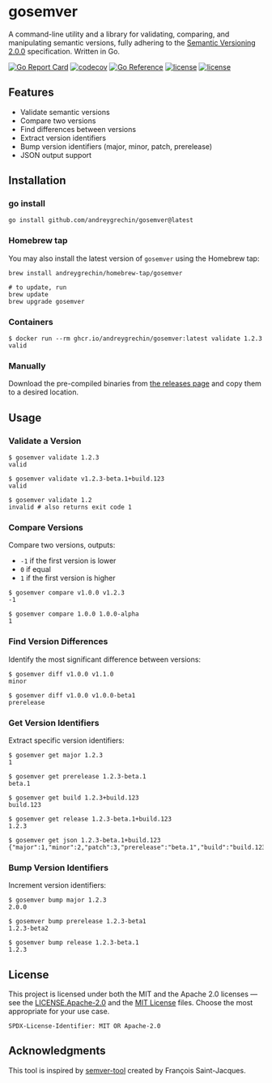 # gosemver

A command-line utility and a library for validating, comparing, and manipulating semantic versions,
fully adhering to the [Semantic Versioning 2.0.0](https://semver.org) specification. Written in Go.

[![Go Report Card](https://goreportcard.com/badge/github.com/andreygrechin/gosemver)](https://goreportcard.com/report/github.com/andreygrechin/gosemver)
[![codecov](https://codecov.io/gh/andreygrechin/gosemver/graph/badge.svg?token=789FTQPOB0)](https://codecov.io/gh/andreygrechin/gosemver)
[![Go Reference](https://pkg.go.dev/badge/github.com/andreygrechin/gosemver.svg)](https://pkg.go.dev/github.com/andreygrechin/gosemver)
[![license](https://img.shields.io/badge/License-MIT-blue.svg)](https://github.com/andreygrechin/gosemver/blob/main/licenses/LICENSE.MIT)
[![license](https://img.shields.io/badge/License-Apache_2.0-blue.svg)](https://github.com/andreygrechin/gosemver/blob/main/licenses/LICENSE.Apache-2.0)

## Features

- Validate semantic versions
- Compare two versions
- Find differences between versions
- Extract version identifiers
- Bump version identifiers (major, minor, patch, prerelease)
- JSON output support

## Installation

### go install

```shell
go install github.com/andreygrechin/gosemver@latest
```

### Homebrew tap

You may also install the latest version of `gosemver` using the Homebrew tap:

```shell
brew install andreygrechin/homebrew-tap/gosemver

# to update, run
brew update
brew upgrade gosemver
```

### Containers

```shell
$ docker run --rm ghcr.io/andreygrechin/gosemver:latest validate 1.2.3
valid
```

### Manually

Download the pre-compiled binaries from
[the releases page](https://github.com/andreygrechin/gosemver/releases/) and copy them to a desired
location.

## Usage

### Validate a Version

```shell
$ gosemver validate 1.2.3
valid

$ gosemver validate v1.2.3-beta.1+build.123
valid

$ gosemver validate 1.2
invalid # also returns exit code 1
```

### Compare Versions

Compare two versions, outputs:

- `-1` if the first version is lower
- `0` if equal
- `1` if the first version is higher

```shell
$ gosemver compare v1.0.0 v1.2.3
-1

$ gosemver compare 1.0.0 1.0.0-alpha
1
```

### Find Version Differences

Identify the most significant difference between versions:

```shell
$ gosemver diff v1.0.0 v1.1.0
minor

$ gosemver diff v1.0.0 v1.0.0-beta1
prerelease
```

### Get Version Identifiers

Extract specific version identifiers:

```shell
$ gosemver get major 1.2.3
1

$ gosemver get prerelease 1.2.3-beta.1
beta.1

$ gosemver get build 1.2.3+build.123
build.123

$ gosemver get release 1.2.3-beta.1+build.123
1.2.3

$ gosemver get json 1.2.3-beta.1+build.123
{"major":1,"minor":2,"patch":3,"prerelease":"beta.1","build":"build.123","release":"1.2.3"}
```

### Bump Version Identifiers

Increment version identifiers:

```shell
$ gosemver bump major 1.2.3
2.0.0

$ gosemver bump prerelease 1.2.3-beta1
1.2.3-beta2

$ gosemver bump release 1.2.3-beta.1
1.2.3
```

## License

This project is licensed under both the MIT and the Apache 2.0 licenses — see the
[LICENSE.Apache-2.0](licenses/LICENSE.Apache-2.0) and the [MIT License](licenses/LICENSE.MIT) files.
Choose the most appropriate for your use case.

`SPDX-License-Identifier: MIT OR Apache-2.0`

## Acknowledgments

This tool is inspired by [semver-tool](https://github.com/fsaintjacques/semver-tool) created by
François Saint-Jacques.
